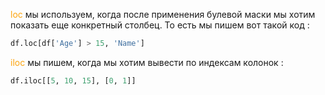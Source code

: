 
<span style="color:rgb(253, 165, 15)">loc</span> мы используем, когда после применения булевой маски мы хотим показать еще конкретный столбец. То есть мы пишем вот такой код :

```python 
df.loc[df['Age'] > 15, 'Name']
```

<span style="color:rgb(253, 165, 15)">iloc</span> мы пишем, когда мы хотим вывести по индексам колонок :

```python
df.iloc[[5, 10, 15], [0, 1]]
```
